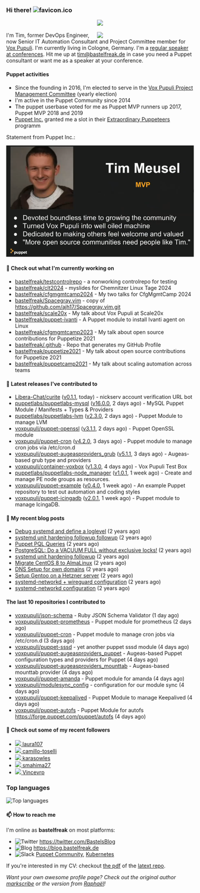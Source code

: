 ### Hi there! ![favicon.ico](https://raw.githubusercontent.com/bastelfreak/bastelfreak/master/favicon.ico)

<p align="center">
  <a href="https://github.com/ryo-ma/github-profile-trophy"><img src="https://github-profile-trophy.vercel.app/?username=bastelfreak&theme=darkhub&margin-w=15&margin-h=15&no-frame=true&column=5"/></a>
</p>

<img align="right" src="https://avatars.githubusercontent.com/bastelfreak" width="260">

I'm Tim, former DevOps Engineer, now Senior IT Automation Consultant and Project
Committee member for [Vox Pupuli](https://voxpupuli.org).
I'm currently living in Cologne, Germany. I'm a
[regular speaker at conferences](https://github.com/bastelfreak/talks#collection-of-talks-proposals-and-related-stuff).
Hit me up at [tim@bastelfreak.de](mailto:tim@bastelfeak.de) in case you need a
Puppet consultant or want me as a speaker at your conference.

#### Puppet activities

* Since the founding in 2016, I'm elected to serve in the [Vox Pupuli Project Management Committee](https://voxpupuli.org/blog/2016/10/12/pmc-election-results/) (yearly election)
* I'm active in the Puppet Community since 2014
* The puppet userbase voted for me as Puppet MVP runners up 2017, Puppet MVP 2018 and 2019
* [Puppet Inc.](https://puppet.com) granted me a slot in their [Extraordinary Puppeteers](https://puppet-champions.github.io/profiles.html) programm

Statement from Puppet Inc.:

![mvp statement](https://raw.githubusercontent.com/bastelfreak/bastelfreak/master/MVP.png)

#### 🌱 Check out what I'm currently working on


- [bastelfreak/testcontrolrepo](https://github.com/bastelfreak/testcontrolrepo) - a nonworking controlrepo for testing
- [bastelfreak/clt2024](https://github.com/bastelfreak/clt2024) - myslides for Chemnitzer Linux Tage 2024
- [bastelfreak/cfgmgmtcamp2024](https://github.com/bastelfreak/cfgmgmtcamp2024) - My two talks for CfgMgmtCamp 2024
- [bastelfreak/Spacegray.vim](https://github.com/bastelfreak/Spacegray.vim) - copy of https://github.com/ajh17/Spacegray.vim.git
- [bastelfreak/scale20x](https://github.com/bastelfreak/scale20x) - My talk about Vox Pupuli at Scale20x
- [bastelfreak/puppet-ivanti](https://github.com/bastelfreak/puppet-ivanti) - A Puppet module to install Ivanti agent on Linux
- [bastelfreak/cfgmgmtcamp2023](https://github.com/bastelfreak/cfgmgmtcamp2023) - My talk about open source contributions for Puppetize 2021
- [bastelfreak/.github](https://github.com/bastelfreak/.github) - Repo that generates my GitHub Profile
- [bastelfreak/puppetize2021](https://github.com/bastelfreak/puppetize2021) - My talk about open source contributions for Puppetize 2021
- [bastelfreak/puppetcamp2021](https://github.com/bastelfreak/puppetcamp2021) - My talk about scaling automation across teams

#### 🔭 Latest releases I've contributed to


- [Libera-Chat/curite](https://github.com/Libera-Chat/curite) ([v0.1.1](https://github.com/Libera-Chat/curite/releases/tag/v0.1.1), today) - nickserv account verification URL bot
- [puppetlabs/puppetlabs-mysql](https://github.com/puppetlabs/puppetlabs-mysql) ([v16.0.0](https://github.com/puppetlabs/puppetlabs-mysql/releases/tag/v16.0.0), 2 days ago) - MySQL Puppet Module / Manifests &#43; Types &amp; Providers
- [puppetlabs/puppetlabs-lvm](https://github.com/puppetlabs/puppetlabs-lvm) ([v2.3.0](https://github.com/puppetlabs/puppetlabs-lvm/releases/tag/v2.3.0), 2 days ago) - Puppet Module to manage LVM
- [voxpupuli/puppet-openssl](https://github.com/voxpupuli/puppet-openssl) ([v3.1.1](https://github.com/voxpupuli/puppet-openssl/releases/tag/v3.1.1), 2 days ago) - Puppet OpenSSL module
- [voxpupuli/puppet-cron](https://github.com/voxpupuli/puppet-cron) ([v4.2.0](https://github.com/voxpupuli/puppet-cron/releases/tag/v4.2.0), 3 days ago) - Puppet module to manage cron jobs via /etc/cron.d
- [voxpupuli/puppet-augeasproviders_grub](https://github.com/voxpupuli/puppet-augeasproviders_grub) ([v5.1.1](https://github.com/voxpupuli/puppet-augeasproviders_grub/releases/tag/v5.1.1), 3 days ago) - Augeas-based grub type and providers
- [voxpupuli/container-voxbox](https://github.com/voxpupuli/container-voxbox) ([v1.3.0](https://github.com/voxpupuli/container-voxbox/releases/tag/v1.3.0), 4 days ago) - Vox Pupuli Test Box
- [puppetlabs/puppetlabs-node_manager](https://github.com/puppetlabs/puppetlabs-node_manager) ([v1.0.1](https://github.com/puppetlabs/puppetlabs-node_manager/releases/tag/v1.0.1), 1 week ago) - Create and manage PE node groups as resources.
- [voxpupuli/puppet-example](https://github.com/voxpupuli/puppet-example) ([v0.4.0](https://github.com/voxpupuli/puppet-example/releases/tag/v0.4.0), 1 week ago) - An example Puppet repository to test out automation and coding styles
- [voxpupuli/puppet-icingadb](https://github.com/voxpupuli/puppet-icingadb) ([v2.0.1](https://github.com/voxpupuli/puppet-icingadb/releases/tag/v2.0.1), 1 week ago) - Puppet module to manage IcingaDB.

#### 📜 My recent blog posts


- [Debug systemd and define a loglevel](https://blog.bastelfreak.de/2022/02/debug-systemd-and-define-a-loglevel/) (2 years ago)
- [systemd unit hardening followup followup](https://blog.bastelfreak.de/2022/01/systemd-unit-hardening-followup-followup/) (2 years ago)
- [Puppet PQL Queries](https://blog.bastelfreak.de/2022/01/puppet-pql-queries/) (2 years ago)
- [PostgreSQL: Do a VACUUM FULL without exclusive locks!](https://blog.bastelfreak.de/2022/01/postgresql-do-a-vacuum-full-without-exclusive-locks/) (2 years ago)
- [systemd unit hardening followup](https://blog.bastelfreak.de/2022/01/systemd-unit-hardening-followup/) (2 years ago)
- [Migrate CentOS 8 to AlmaLinux](https://blog.bastelfreak.de/2022/01/migrate-centos-8-to-almalinux/) (2 years ago)
- [DNS Setup for own domains](https://blog.bastelfreak.de/2022/01/dns-setup-for-own-domains/) (2 years ago)
- [Setup Gentoo on a Hetzner server](https://blog.bastelfreak.de/2022/01/setup-gentoo-on-a-hetzner-server/) (2 years ago)
- [systemd-networkd &#43; wireguard configuration](https://blog.bastelfreak.de/2022/01/systemd-networkd-wireguard-configuration/) (2 years ago)
- [systemd-networkd configuration](https://blog.bastelfreak.de/2022/01/systemd-networkd-configuration/) (2 years ago)

#### The last 10 repositories I contributed to


- [voxpupuli/json-schema](https://github.com/voxpupuli/json-schema) - Ruby JSON Schema Validator (1 day ago)
- [voxpupuli/puppet-prometheus](https://github.com/voxpupuli/puppet-prometheus) - Puppet module for prometheus (2 days ago)
- [voxpupuli/puppet-cron](https://github.com/voxpupuli/puppet-cron) - Puppet module to manage cron jobs via /etc/cron.d (3 days ago)
- [voxpupuli/puppet-sssd](https://github.com/voxpupuli/puppet-sssd) - yet another puppet sssd module (4 days ago)
- [voxpupuli/puppet-augeasproviders_puppet](https://github.com/voxpupuli/puppet-augeasproviders_puppet) - Augeas-based Puppet configuration types and providers for Puppet  (4 days ago)
- [voxpupuli/puppet-augeasproviders_mounttab](https://github.com/voxpupuli/puppet-augeasproviders_mounttab) - Augeas-based mounttab provider (4 days ago)
- [voxpupuli/puppet-amanda](https://github.com/voxpupuli/puppet-amanda) - Puppet module for amanda (4 days ago)
- [voxpupuli/modulesync_config](https://github.com/voxpupuli/modulesync_config) - configuration for our module sync (4 days ago)
- [voxpupuli/puppet-keepalived](https://github.com/voxpupuli/puppet-keepalived) - Puppet Module to manage Keepalived (4 days ago)
- [voxpupuli/puppet-autofs](https://github.com/voxpupuli/puppet-autofs) - Puppet Module for autofs https://forge.puppet.com/puppet/autofs (4 days ago)

#### 👥 Check out some of my recent followers


- [<img src="https://avatars.githubusercontent.com/u/156711189?u=9b9925c5b1a132b6999132405caf05f519a36bf7&amp;v=4" height="20"/> laura107](https://github.com/laura107)
- [<img src="https://avatars.githubusercontent.com/u/18188907?u=52a69ab075e8c7bff61fd95ffb7186f2c2cbe9e1&amp;v=4" height="20"/> camillo-toselli](https://github.com/camillo-toselli)
- [<img src="https://avatars.githubusercontent.com/u/66702800?u=e0725d237081b8e21433e5404921f322882e327d&amp;v=4" height="20"/> karasowles](https://github.com/karasowles)
- [<img src="https://avatars.githubusercontent.com/u/105724608?u=f681a25c1d4d803130b39693cd1fc4662fdaf44d&amp;v=4" height="20"/> smahima27](https://github.com/smahima27)
- [<img src="https://avatars.githubusercontent.com/u/13933712?u=a470738534c0d41e22161a07fbbf933de698729a&amp;v=4" height="20"/> Vincevrp](https://github.com/Vincevrp)

### Top languages

![Top languages](https://github-readme-stats.vercel.app/api/top-langs/?username=bastelfreak&hide_title=true)

#### 📫 How to reach me

I'm online as **bastelfreak** on most platforms:

- <img src="https://raw.githubusercontent.com/FortAwesome/Font-Awesome/master/svgs/brands/twitter.svg" width="20" alt="Twitter" /> https://twitter.com/BastelsBlog
- <img src="https://raw.githubusercontent.com/FortAwesome/Font-Awesome/master/svgs/brands/wordpress.svg" width="20" alt="Blog" /> https://blog.bastelfreak.de
- <img src="https://raw.githubusercontent.com/FortAwesome/Font-Awesome/master/svgs/brands/slack.svg" width="20" alt="Slack" /> [Puppet Community](https://slack.puppet.com/), [Kubernetes](https://slack.k8s.io/)

If you're interested in my CV: checkout [the pdf](https://github.com/bastelfreak/cv/raw/master/content-en.pdf) of the [latext repo](https://github.com/bastelfreak/cv#readme).

*Want your own awesome profile page? Check out the original author [markscribe](https://github.com/muesli/markscribe) or the version from [Raphaël](https://github.com/raphink/raphink#hi-there-)!*
